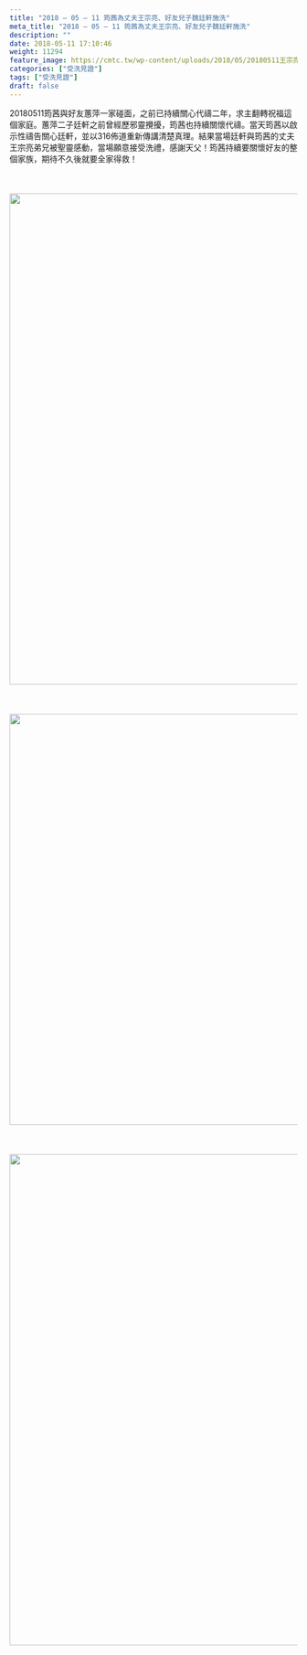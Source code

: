 ```yaml
---
title: "2018 – 05 – 11 筠茜為丈夫王宗亮、好友兒子魏廷軒施洗"
meta_title: "2018 – 05 – 11 筠茜為丈夫王宗亮、好友兒子魏廷軒施洗"
description: ""
date: 2018-05-11 17:10:46
weight: 11294
feature_image: https://cmtc.tw/wp-content/uploads/2018/05/20180511王宗亮.jpg
categories: ["受洗見證"]
tags: ["受洗見證"]
draft: false
---
```


20180511筠茜與好友蕙萍一家碰面，之前已持續關心代禱二年，求主翻轉祝福這個家庭。蕙萍二子廷軒之前曾經歷邪靈攪擾，筠茜也持續關懷代禱。當天筠茜以啟示性禱告關心廷軒，並以316佈道重新傳講清楚真理。結果當場廷軒與筠茜的丈夫王宗亮弟兄被聖靈感動，當場願意接受洗禮，感謝天父！筠茜持續要關懷好友的整個家族，期待不久後就要全家得救！<br />
<br />
&nbsp;<br />
<br />
<img class="size-full wp-image-11379 aligncenter" src="https://cmtc.tw/wp-content/uploads/2018/05/S__5996664.jpg" alt="" width="1147" height="860" /><br />
<br />
&nbsp;<br />
<br />
<img class="size-full wp-image-11377 aligncenter" src="https://cmtc.tw/wp-content/uploads/2018/05/20180511魏廷軒.jpg" alt="" width="1280" height="720" /><br />
<br />
&nbsp;<br />
<br />
<img class="size-medium wp-image-11378 aligncenter" src="https://cmtc.tw/wp-content/uploads/2018/05/S__5996663.jpg" alt="" width="1147" height="860" /><br />
<br />
&nbsp;<br />
<br />
&nbsp;
        